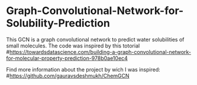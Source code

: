 # Graph-Convolutional-Network-for-Solubility-Prediction
This GCN is a graph convolutional network to predict water solubilities of small molecules.
 The code was inspired by this totorial 
#https://towardsdatascience.com/building-a-graph-convolutional-network-for-molecular-property-prediction-978b0ae10ec4

Find more information about the project by wich I was inspired: 
#https://github.com/gauravsdeshmukh/ChemGCN


